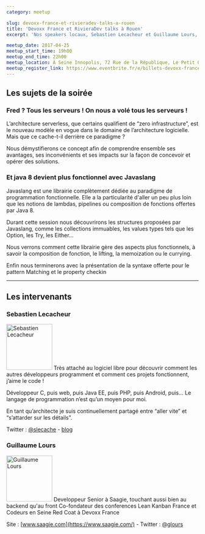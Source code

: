 ```yaml
---
category: meetup

slug: devoxx-france-et-rivieradev-talks-a-rouen
title: 'Devoxx France et RivieraDev talks à Rouen'
excerpt: 'Nos speakers locaux, Sebastien Lecacheur et Guillaume Lours, nous proposent leurs conférences données à devoxxFR et rivieraDev 2017'

meetup_date: 2017-04-25
meetup_start_time: 19h00
meetup_end_time: 22h00
meetup_location: À Seine Innopolis, 72 Rue de la République, Le Petit Quevilly
meetup_register_link: https://www.eventbrite.fr/e/billets-devoxx-france-et-rivieradev-talks-a-rouen-33764871640
---
```


## Les sujets de la soirée

### Fred ? Tous les serveurs ! On nous a volé tous les serveurs !

L’architecture serverless, que certains qualifient de “zero infrastructure”, est le nouveau modèle en vogue dans le domaine de l’architecture logicielle. Mais que ce cache-t-il derrière ce paradigme ?

Nous démystifierons ce concept afin de comprendre ensemble ses avantages, ses inconvénients et ses impacts sur la façon de concevoir et opérer des solutions.

### Et java 8 devient plus fonctionnel avec Javaslang

Javaslang est une librairie complètement dédiée au paradigme de programmation fonctionnelle. Elle a la particularité d'aller un peu plus loin que les notions de lambdas, pipelines ou composition de fonctions offertes par Java 8.

Durant cette session nous découvrirons les structures proposées par Javaslang, comme les collections immuables, les values types tels que les Option, les Try, les Either…

Nous verrons comment cette librairie gère des aspects plus fonctionnels, à savoir la composition de fonction, le lifting, la memoization ou le currying.

Enfin nous terminerons avec la présentation de la syntaxe offerte pour le pattern Matching et le property checkin

---

## Les intervenants

### Sebastien Lecacheur

<img src="https://pbs.twimg.com/profile_images/722358213836992512/nfBoZl5a_400x400.jpg" alt="Sebastien Lecacheur" width="120" class="alignleft" />
Très attaché au logiciel libre pour découvrir comment les autres développeurs programment et comment ces projets fonctionnent, j’aime le code !

Développeur C, puis web, puis Java EE, puis PHP, puis Android, puis… Le langage de programmation n’est qu’un moyen pour moi.

En tant qu’architecte je suis continuellement partagé entre “aller vite” et “s’attarder sur les détails”.

Twitter : [@slecache](https://twitter.com/@slecache) - [blog](http://blog.lecacheur.com/)

### Guillaume Lours

<img src="https://pbs.twimg.com/profile_images/851392147563696128/xfVcQjXP_400x400.jpg" alt="Guillaume Lours" width="120" class="alignleft" />
Developpeur Senior à Saagie, touchant aussi bien au backend qu'au front Co-fondateur des conferences Lean Kanban France et Codeurs en Seine Red Coat à Devoxx France

Site : [www.saagie.com](https://www.saagie.com/) - Twitter : [@glours](https://twitter.com/glours)
